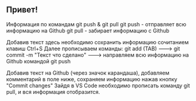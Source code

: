 ## Привет!
Информация по командам git push & git pull
git push - отправляет всю информацию на Github
git pull - забирает информацию с Github

Добавив текст здесь необходимо сохранить информацию сочитанием клавиш Ctrl+S
Далее прописываем команды: git add (TAB) ---> git commit -m "Текст что сделано" ---> направляем всю информацию на Github командой git push

Добавив текст на Github (через значок карандаша), добавляем комментарий в поле ниже, сохраняем информацию нажав кнопку "Commit changes"
Зайдя в VS Code необходимо прописать команду git pull, и вся информация отобразится.